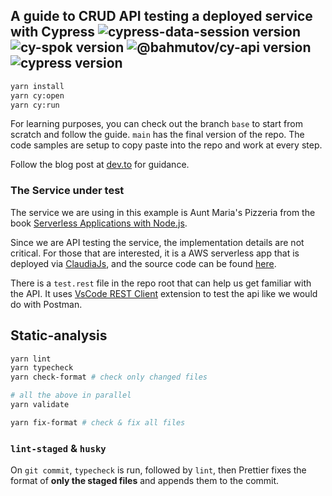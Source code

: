 ## A guide to CRUD API testing a deployed service with Cypress ![cypress-data-session version](https://img.shields.io/badge/cypress--data--session-2.7.0-brightgreen) ![cy-spok version](https://img.shields.io/badge/cy--spok-1.6.1-brightgreen) ![@bahmutov/cy-api version](https://img.shields.io/badge/@bahmutov/cy--api-2.2.5-brightgreen) ![cypress version](https://img.shields.io/badge/cypress-12.17.1-brightgreen)

```bash
yarn install
yarn cy:open
yarn cy:run
```

For learning purposes, you can check out the branch `base` to start from scratch and follow the guide. `main` has the final version of the repo. The code samples are setup to copy paste into the repo and work at every step.

Follow the blog post at [dev.to](https://dev.to/muratkeremozcan/crud-api-testing-a-deployed-service-with-cypress-using-cy-api-spok-cypress-data-session-cypress-each-4mlg) for guidance.

### The Service under test

The service we are using in this example is Aunt Maria's Pizzeria from the book [Serverless Applications with Node.js](https://www.manning.com/books/serverless-applications-with-node-js).

Since we are API testing the service, the implementation details are not critical. For those that are interested, it is a AWS serverless app that is deployed via [ClaudiaJs](https://claudiajs.com/), and the source code can be found [here](https://github.com/muratkeremozcan/books/tree/master/aws/claudiajs/pizza-api).

There is a `test.rest` file in the repo root that can help us get familiar with the API. It uses [VsCode REST Client](https://marketplace.visualstudio.com/items?itemName=humao.rest-client) extension to test the api like we would do with Postman.

## Static-analysis

```bash
yarn lint
yarn typecheck
yarn check-format # check only changed files

# all the above in parallel
yarn validate

yarn fix-format # check & fix all files
```

### `lint-staged` & `husky`

On `git commit`, `typecheck` is run, followed by `lint`, then Prettier fixes the format of **only the staged files** and appends them to the commit.
